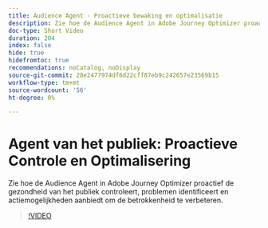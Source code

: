 ```yaml
---
title: Audience Agent - Proactieve bewaking en optimalisatie
description: Zie hoe de Audience Agent in Adobe Journey Optimizer proactief de gezondheid van het publiek controleert, problemen identificeert en actiemogelijkheden aanbiedt om de betrokkenheid te verbeteren.
doc-type: Short Video
duration: 204
index: false
hide: true
hidefromtoc: true
recommendations: noCatalog, noDisplay
source-git-commit: 28e2477974df6d22cff87eb9c242657e23569b15
workflow-type: tm+mt
source-wordcount: '56'
ht-degree: 0%

---
```



# Agent van het publiek: Proactieve Controle en Optimalisering

Zie hoe de Audience Agent in Adobe Journey Optimizer proactief de gezondheid van het publiek controleert, problemen identificeert en actiemogelijkheden aanbiedt om de betrokkenheid te verbeteren.

<!-- 62_S653_3442539_203_audience-agent-proactive-monitoring-and-optimization -->
>[!VIDEO](https://video.tv.adobe.com/v/3458192/?learn=on&enablevpops=true)

